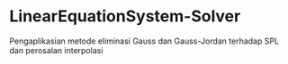 # LinearEquationSystem-Solver
Pengaplikasian metode eliminasi Gauss dan Gauss-Jordan terhadap SPL dan perosalan interpolasi

